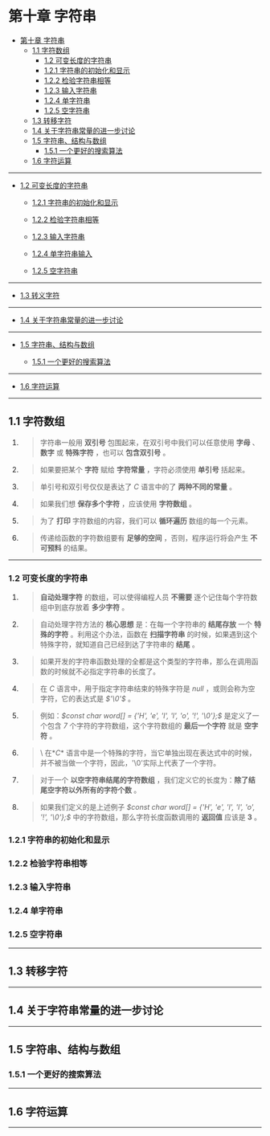 # 第十章 字符串

- [第十章 字符串](#第十章-字符串)
  - [1.1 字符数组](#11-字符数组)
    - [1.2 可变长度的字符串](#12-可变长度的字符串)
    - [1.2.1 字符串的初始化和显示](#121-字符串的初始化和显示)
    - [1.2.2 检验字符串相等](#122-检验字符串相等)
    - [1.2.3 输入字符串](#123-输入字符串)
    - [1.2.4 单字符串](#124-单字符串)
    - [1.2.5 空字符串](#125-空字符串)
  - [1.3 转移字符](#13-转移字符)
  - [1.4 关于字符串常量的进一步讨论](#14-关于字符串常量的进一步讨论)
  - [1.5 字符串、结构与数组](#15-字符串结构与数组)
    - [1.5.1 一个更好的搜索算法](#151-一个更好的搜索算法)
  - [1.6 字符运算](#16-字符运算)

---

* [1.2 可变长度的字符串](#12-可变长度的字符串)

  * [1.2.1 字符串的初始化和显示](#121-字符串的初始化和显示)

  * [1.2.2 检验字符串相等](#122-检验字符串相等)

  * [1.2.3 输入字符串](#123-输入字符串)

  * [1.2.4 单字符串输入](#124-单字符串输入)

  * [1.2.5 空字符串](#125-空字符串)

---

* [1.3 转义字符](#13-转义字符)

---

* [1.4 关于字符串常量的进一步讨论](#14-关于字符串常量的进一步讨论)

---

* [1.5 字符串、结构与数组](#15-字符串、结构与数组)

  * [1.5.1 一个更好的搜索算法](#151-一个更好的搜索算法)

---

* [1.6 字符运算](#16-字符运算)

---

## 1.1 字符数组

1. >字符串一般用 **双引号** 包围起来，在双引号中我们可以任意使用 **字母** 、 **数字** 或 **特殊字符** ，也可以 **包含双引号** 。
2. >如果要把某个 **字符** 赋给 **字符常量** ，字符必须使用 **单引号** 括起来。
3. >单引号和双引号仅仅是表达了 *$C$* 语言中的了 **两种不同的常量** 。
4. >如果我们想 **保存多个字符** ，应该使用 **字符数组** 。
5. >为了 **打印** 字符数组的内容，我们可以 **循环遍历** 数组的每一个元素。
6. >传递给函数的字符数组要有 **足够的空间** ，否则，程序运行将会产生 **不可预料** 的结果。

---

### 1.2 可变长度的字符串

1. >**自动处理字符** 的数组，可以使得编程人员 **不需要** 逐个记住每个字符数组中到底存放着 **多少字符** 。
2. >自动处理字符方法的 **核心思想** 是：在每一个字符串的 **结尾存放** 一个 **特殊的字符** 。利用这个办法，函数在 **扫描字符串** 的时候，如果遇到这个特殊字符，就知道自己已经到达了字符串的 **结尾** 。
3. >如果开发的字符串函数处理的全都是这个类型的字符串，那么在调用函数的时候就不必指定字符串的长度了。
4. >在 *$C$* 语言中，用于指定字符串结束的特殊字符是 *$null$* ，或则会称为空字符，它的表达式是 *$'\0'$* 。
5. >例如：*$const char word[] = {'H', 'e', 'l', 'l', 'o', '!', '\0'};$* 是定义了一个包含 *$7$* 个字符的字符数组，这个字符数组的 **最后一个字符** 就是 **空字符** 。
6. >\ 在*$C$* 语言中是一个特殊的字符，当它单独出现在表达式中的时候，并不被当做一个字符，因此，'\0'实际上代表了一个字符。
7. >对于一个 **以空字符串结尾的字符数组** ，我们定义它的长度为：**除了结尾空字符以外所有的字符个数** 。
8. >如果我们定义的是上述例子 *$const char word[] = {'H', 'e', 'l', 'l', 'o', '!', '\0'};$* 中的字符数组，那么字符长度函数调用的 **返回值** 应该是 **3** 。

### 1.2.1 字符串的初始化和显示

### 1.2.2 检验字符串相等

### 1.2.3 输入字符串

### 1.2.4 单字符串

### 1.2.5 空字符串

---

## 1.3 转移字符

---

## 1.4 关于字符串常量的进一步讨论

---

## 1.5 字符串、结构与数组

### 1.5.1 一个更好的搜索算法

---

## 1.6 字符运算

---
